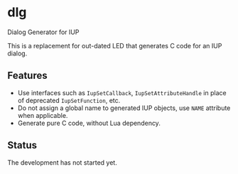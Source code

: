 # dlg

Dialog Generator for IUP

This is a replacement for out-dated LED that generates C code for an IUP dialog.

## Features

* Use interfaces such as `IupSetCallback`, `IupSetAttributeHandle` in place of deprecated `IupSetFunction`, etc.
* Do not assign a global name to generated IUP objects, use `NAME` attribute when applicable.
* Generate pure C code, without Lua dependency.

## Status

The development has not started yet.
